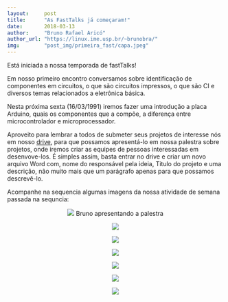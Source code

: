 ```yaml
---
layout:     post
title:      "As FastTalks já começaram!"
date:       2018-03-13
author:     "Bruno Rafael Aricó"
author_url: "https://linux.ime.usp.br/~brunobra/"
img: 	    "post_img/primeira_fast/capa.jpeg"
---
```


Está iniciada a nossa temporada de fastTalks!

Em nosso primeiro encontro conversamos sobre identificação de componentes em circuitos, o que são circuitos impressos, o que são CI e diversos temas relacionados a eletrônica básica.

Nesta próxima sexta (16/03/1991) iremos fazer uma introdução a placa Arduino, quais os componentes que a compõe, a diferença entre microcontrolador e microprocessador.

Aproveito para lembrar a todos de submeter seus projetos de interesse nós em nosso [drive][drive], para que possamos apresentá-lo em nossa palestra sobre projetos, onde iremos criar as equipes de pessoas interessadas em desenvove-los. É simples assim, basta entrar no drive e criar um novo arquivo Word com, nome do responsável pela ideia, Titulo do projeto e uma descrição, não muito mais que um parágrafo apenas para que possamos descrevê-lo.

Acompanhe na sequencia algumas imagens da nossa atividade de semana passada na sequncia:

<p style="text-align: center;">
    <img src="{{ site.baseurl }}/post_img/primeira_fast/1.jpg" style="margin: 0 auto; max-height: 390px;" />
Bruno apresentando a palestra
</p>

<p style="text-align: center;">
    <img src="{{ site.baseurl }}/post_img/primeira_fast/2.jpg" style="margin: 0 auto; max-height: 390px;" />
</p>

<p style="text-align: center;">
    <img src="{{ site.baseurl }}/post_img/primeira_fast/3.jpg" style="margin: 0 auto; max-height: 390px;" />
</p>

<p style="text-align: center;">
    <img src="{{ site.baseurl }}/post_img/primeira_fast/4.jpg" style="margin: 0 auto; max-height: 390px;" />
</p>

<p style="text-align: center;">
    <img src="{{ site.baseurl }}/post_img/primeira_fast/5.jpg" style="margin: 0 auto; max-height: 390px;" />
</p>
<p style="text-align: center;">
    <img src="{{ site.baseurl }}/post_img/primeira_fast/6.jpg" style="margin: 0 auto; max-height: 390px;" />
</p>

<p style="text-align: center;">
    <img src="{{ site.baseurl }}/post_img/primeira_fast/7.jpg" style="margin: 0 auto; max-height: 390px;" />
</p>

[drive]: <https://drive.google.com/folderview?id=1c-xMwWushRc0VvC0N--Ik5sJ2LLHII_Fy https://drive.google.com/folderview?id=1c-xMwWushRc0VvC0N--Ik5sJ2LLHII_F>

